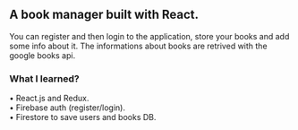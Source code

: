 ## A book manager built with React.
You can register and then login to the application, store your books and add some info about it.
The informations about books are retrived with the google books api.

### What I learned?
• React.js and Redux. <br>
• Firebase auth (register/login). <br>
• Firestore to save users and books DB.
